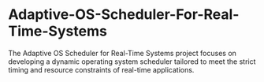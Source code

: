 # Adaptive-OS-Scheduler-For-Real-Time-Systems
The Adaptive OS Scheduler for Real-Time Systems project focuses on developing a dynamic operating system scheduler tailored to meet the strict timing and resource constraints of real-time applications.
